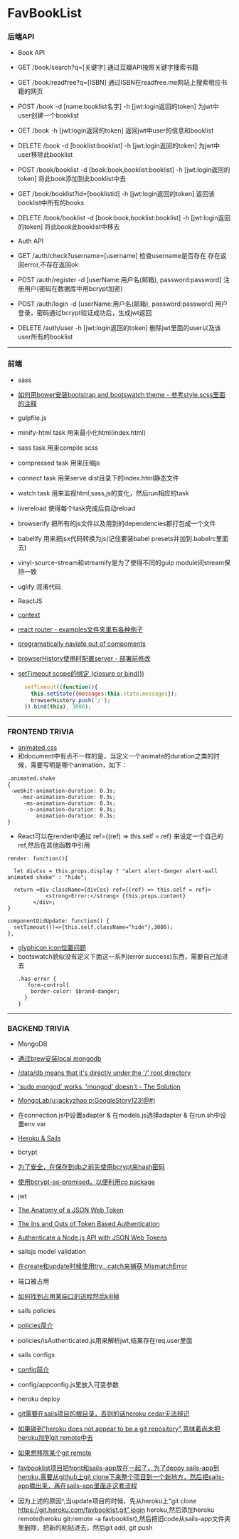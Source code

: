 # FavBookList

### 后端API

* Book API
 * GET /book/search?q=[关键字] 通过豆瓣API按照关键字搜索书籍
 * GET /book/readfree?q=[ISBN] 通过ISBN在readfree.me网站上搜索相应书籍的网页

 * POST /book -d [name:booklist名字] -h [jwt:login返回的token] 为jwt中user创建一个booklist
 * GET /book -h [jwt:login返回的token] 返回jwt中user的信息和booklist
 * DELETE /book -d [booklist:booklist] -h [jwt:login返回的token] 为jwt中user移除此booklist

 * POST /book/booklist -d [book:book,booklist:booklist] -h [jwt:login返回的token] 将此book添加到此booklist中去
 * GET /book/booklist?id=[booklistid] -h [jwt:login返回的token] 返回该booklist中所有的books
 * DELETE /book/booklist -d [book:book,booklist:booklist] -h [jwt:login返回的token] 将此book此booklist中移去

* Auth API
 * GET /auth/check?username=[username] 检查username是否存在 存在返回error,不存在返回ok
 * POST /auth/register -d [userName:用户名(邮箱), password:password] 注册用户(密码在数据库中用bcrypt加密)
 * POST /auth/login -d [userName:用户名(邮箱), password:password] 用户登录，密码通过bcrypt验证成功后，生成jwt返回
 * DELETE /auth/user -h [jwt:login返回的token] 删除jwt里面的user以及该user所有的booklist

---

### 前端

* sass
 * [如何用bower安装bootstrap and bootswatch theme - 参考style.scss里面的注释](https://github.com/guru-digital/bootswatch-sass)

* gulpfile.js
 * minify-html task 用来最小化html(index.html)
 * sass task 用来compile scss
 * compressed task 用来压缩js
 * connect task 用来serve dist目录下的index.html静态文件
 * watch task 用来监视html,sass,js的变化，然后run相应的task
 * livereload 使得每个task完成后自动reload
 * browserify 把所有的js文件以及用到的dependencies都打包成一个文件
 * babelify 用来把jsx代码转换为js(记住要装babel presets并加到.babelrc里面去)
 * vinyl-source-stream和streamify是为了使得不同的gulp module间stream保持一致
 * uglify 混淆代码

* ReactJS
 * [context](https://medium.com/@skwee357/the-land-of-undocumented-react-js-the-context-99b3f931ff73#.ff4zsw3gy)
 * [react router - examples文件夹里有各种例子](https://github.com/reactjs/react-router/tree/latest)
 * [programatically naviate out of compoments](https://github.com/reactjs/react-router/blob/master/docs/guides/NavigatingOutsideOfComponents.md)
 * [browserHistory使用时配置server - 部署前修改](https://github.com/reactjs/react-router/blob/master/docs/guides/Histories.md)
 * [setTimeout scope的绑定 (closure or bind())](http://stackoverflow.com/questions/1728563/changing-the-scope-of-an-anonymous-function-on-a-settimeout-causes-a-weird-warni)
   ``` register.jsx : autoRefresh()
     setTimeout((function(){
       this.setState({messages:this.state.messages});
       browserHistory.push('/');
     }).bind(this), 3000);
   ```
---

### FRONTEND TRIVIA

 * [animated.css](https://daneden.github.io/animate.css/)
  * 和document中有点不一样的是，当定义一个animate的duration之类的时候，需要写明是哪个animation，如下：
  ```
  .animated.shake
  {
   -webkit-animation-duration: 0.3s;
      -moz-animation-duration: 0.3s;
       -ms-animation-duration: 0.3s;
        -o-animation-duration: 0.3s;
           animation-duration: 0.3s;
  }
  ```
 * React可以在render中通过 ref={(ref) => this.self = ref} 来设定一个自己的ref,然后在其他函数中引用

 ```
 render: function(){

   let divCss = this.props.display ? "alert alert-danger alert-wall animated shake" : "hide";

   return <div className={divCss} ref={(ref) => this.self = ref}>
             <strong>Error:</strong> {this.props.content}
         </div>;
 }

 componentDidUpdate: function() {
   setTimeout(()=>{this.self.className="hide"},3000);
 },
 ```

  * [glyphicon icon位置问题](https://github.com/twbs/bootstrap/issues/12873)
  * bootswatch貌似没有定义下面这一系列(error success)东西，需要自己加进去
     ```
     .has-error {
       .form-control{
         border-color: $brand-danger;
       }
     }
     ```

---

### BACKEND TRIVIA

* MongoDB
 * [通过brew安装local mongodb](https://docs.mongodb.org/manual/tutorial/install-mongodb-on-os-x/)
 * [/data/db means that it's directly under the '/' root directory](http://stackoverflow.com/questions/7948789/mongodb-mongod-complains-that-there-is-no-data-db-folder)
 * ['sudo mongod' works, 'mongod' doesn't - The Solution](http://www.amirsahib.com/sudo-mongod-works-mongod-doesnt-hot-to-fix/)
 * [MongoLab(u:jackyzhao p:GoogleStory123!@#)](https://mongolab.com/databases/favbooklist#users)
 * 在connection.js中设置adapter & 在models.js选择adapter & 在run.sh中设置env var
 * [Heroku & Sails](http://pburtchaell.com/2015/sails/)

* bcrypt
 * [为了安全，在保存到db之前先使用bcrypt来hash密码](http://codetheory.in/using-the-node-js-bcrypt-module-to-hash-and-safely-store-passwords/)
 * [使用bcrypt-as-promised，以便利用co package](https://www.npmjs.com/package/bcrypt-as-promised)

* jwt
 * [The Anatomy of a JSON Web Token](https://scotch.io/tutorials/the-anatomy-of-a-json-web-token)
 * [The Ins and Outs of Token Based Authentication](https://scotch.io/tutorials/the-ins-and-outs-of-token-based-authentication)
 * [Authenticate a Node.js API with JSON Web Tokens](https://scotch.io/tutorials/authenticate-a-node-js-api-with-json-web-tokens)

* sailsjs model validation
 * [在create和update时候使用try...catch来捕获 MismatchError](http://sailsjs.org/documentation/concepts/models-and-orm/validations)

* 端口被占用
 * [如何找到占用某端口的进程然后kill掉](http://stackoverflow.com/questions/12397175/how-do-i-close-an-open-port-from-the-terminal-on-the-mac)

* sails policies
 * [policies简介](http://sailsjs.org/documentation/concepts/policies)
 * policies/isAuthenticated.js用来解析jwt,结果存在req.user里面

* sails configs
 * [config简介](http://sailsjs.org/documentation/concepts/configuration)
 * config/appconfig.js里放入可变参数

* heroku deploy
 * [git需要在sails项目的根目录，否则的话heroku cedar无法辨识](http://stackoverflow.com/questions/8361475/heroku-push-rejected-no-cedar-supported-app-detected)
 * [如果碰到"heroku does not appear to be a git repository",意味着尚未把heroku加到git remote中去](https://devcenter.heroku.com/articles/git)
 * [如果想移除某个git remote](https://help.github.com/articles/removing-a-remote/)
 * [favbooklist项目把front和sails-app放在一起了，为了depoy sails-app到heroku,需要从github上git clone下来整个项目到一个新地方，然后把sails-app摘出来，再在sails-app里面走这套流程](http://vort3x.me/sailsjs-heroku/)
 * 因为上述的原因^,当update项目的时候，先从heroku上“git clone https://git.heroku.com/favbooklist.git”,login heroku,然后添加heroku remote(heroku git:remote -a favbooklist),然后把旧code从sails-app文件夹里删除，把新的粘贴进去，然后git add, git push
